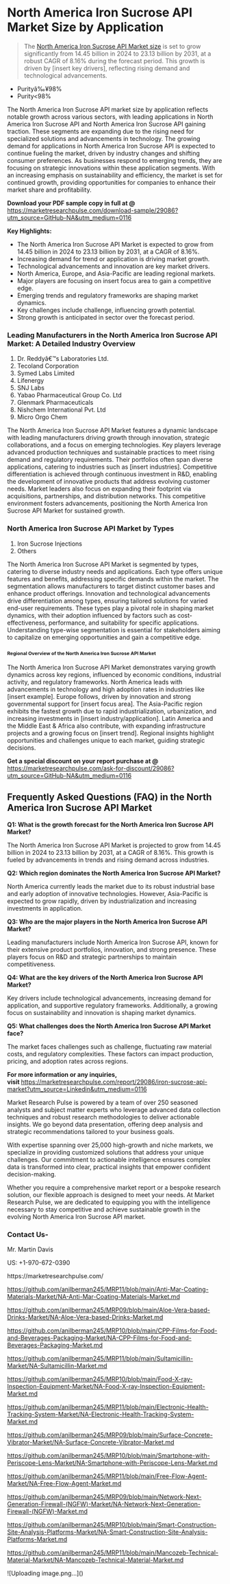 <h1>North America Iron Sucrose API Market&nbsp;Size by Application</h1><blockquote><p>The <a href="https://marketresearchpulse.com/download-sample/29086?utm_source=GitHub-NA&amp;utm_medium=0116">North America Iron Sucrose API Market size</a> is set to grow significantly from 14.45 billion in 2024 to 23.13 billion by 2031, at a robust CAGR of 8.16% during the forecast period. This growth is driven by [insert key drivers], reflecting rising demand and technological advancements.</p></blockquote><ul><li>Purityâ‰¥98%<li> Purity<98%</li></ul><p>The North America Iron Sucrose API market size by application reflects notable growth across various sectors, with leading applications in North America Iron Sucrose API and North America Iron Sucrose API gaining traction. These segments are expanding due to the rising need for specialized solutions and advancements in technology. The growing demand for applications in North America Iron Sucrose API is expected to continue fueling the market, driven by industry changes and shifting consumer preferences. As businesses respond to emerging trends, they are focusing on strategic innovations within these application segments. With an increasing emphasis on sustainability and efficiency, the market is set for continued growth, providing opportunities for companies to enhance their market share and profitability.</p><p><strong>Download your PDF sample copy in full at @ </strong><a href="https://marketresearchpulse.com/download-sample/29086?utm_source=GitHub-NA&amp;utm_medium=0116">https://marketresearchpulse.com/download-sample/29086?utm_source=GitHub-NA&amp;utm_medium=0116</a></p><p><strong>Key Highlights: </strong></p><ul><li>The North America Iron Sucrose API Market is expected to grow from 14.45 billion in 2024 to 23.13 billion by 2031, at a CAGR of 8.16%.</li><li>Increasing demand for trend or application is driving market growth.</li><li>Technological advancements and innovation are key market drivers.</li><li>North America, Europe, and Asia-Pacific are leading regional markets.</li><li>Major players are focusing on insert focus area to gain a competitive edge.</li><li>Emerging trends and regulatory frameworks are shaping market dynamics.</li><li>Key challenges include challenge, influencing growth potential.</li><li>Strong growth is anticipated in sector over the forecast period.</li></ul><h3>Leading Manufacturers in the North America Iron Sucrose API Market: A Detailed Industry Overview</h3><ol><li>Dr. Reddyâ€™s Laboratories Ltd.</li><li>Tecoland Corporation</li><li>Symed Labs Limited</li><li>Lifenergy</li><li>SNJ Labs</li><li>Yabao Pharmaceutical Group Co. Ltd</li><li>Glenmark Pharmaceuticals</li><li>Nishchem International Pvt. Ltd</li><li>Micro Orgo Chem</li></ol><div class="flex max-w-full flex-col flex-grow"><div class="min-h-8 text-message flex w-full flex-col items-end gap-2 whitespace-normal break-words [.text-message+&amp;]:mt-5" dir="auto" data-message-author-role="assistant" data-message-id="fd8432e4-4910-450d-b182-61b7bfb0a01f" data-message-model-slug="gpt-4o"><div class="flex w-full flex-col gap-1 empty:hidden first:pt-[3px]"><div class="markdown prose w-full break-words dark:prose-invert light"><p>The North America Iron Sucrose API Market features a dynamic landscape with leading manufacturers driving growth through innovation, strategic collaborations, and a focus on emerging technologies. Key players leverage advanced production techniques and sustainable practices to meet rising demand and regulatory requirements. Their portfolios often span diverse applications, catering to industries such as [insert industries]. Competitive differentiation is achieved through continuous investment in R&amp;D, enabling the development of innovative products that address evolving customer needs. Market leaders also focus on expanding their footprint via acquisitions, partnerships, and distribution networks. This competitive environment fosters advancements, positioning the North America Iron Sucrose API Market for sustained growth.</p></div></div></div></div><h3>North America Iron Sucrose API Market by Types</h3><ol><li>Iron Sucrose Injections<li> Others</li></ol><div class="flex max-w-full flex-col flex-grow"><div class="min-h-8 text-message flex w-full flex-col items-end gap-2 whitespace-normal break-words [.text-message+&amp;]:mt-5" dir="auto" data-message-author-role="assistant" data-message-id="084470be-0bb7-4664-bddf-5156b4f41249" data-message-model-slug="gpt-4o-mini"><div class="flex w-full flex-col gap-1 empty:hidden first:pt-[3px]"><div class="markdown prose w-full break-words dark:prose-invert light"><p>The North America Iron Sucrose API Market is segmented by types, catering to diverse industry needs and applications. Each type offers unique features and benefits, addressing specific demands within the market. The segmentation allows manufacturers to target distinct customer bases and enhance product offerings. Innovation and technological advancements drive differentiation among types, ensuring tailored solutions for varied end-user requirements. These types play a pivotal role in shaping market dynamics, with their adoption influenced by factors such as cost-effectiveness, performance, and suitability for specific applications. Understanding type-wise segmentation is essential for stakeholders aiming to capitalize on emerging opportunities and gain a competitive edge.</p></div></div></div></div><h3><span style="font-size: 11px;">Regional Overview of the North America Iron Sucrose API Market</span></h3><div class="flex max-w-full flex-col flex-grow"><div class="min-h-8 text-message flex w-full flex-col items-end gap-2 whitespace-normal break-words [.text-message+&amp;]:mt-5" dir="auto" data-message-author-role="assistant" data-message-id="e9038762-ce64-4e30-91c9-9bd413514231" data-message-model-slug="gpt-4o-mini"><div class="flex w-full flex-col gap-1 empty:hidden first:pt-[3px]"><div class="markdown prose w-full break-words dark:prose-invert light"><p>The North America Iron Sucrose API Market demonstrates varying growth dynamics across key regions, influenced by economic conditions, industrial activity, and regulatory frameworks. North America leads with advancements in technology and high adoption rates in industries like [insert example]. Europe follows, driven by innovation and strong governmental support for [insert focus area]. The Asia-Pacific region exhibits the fastest growth due to rapid industrialization, urbanization, and increasing investments in [insert industry/application]. Latin America and the Middle East &amp; Africa also contribute, with expanding infrastructure projects and a growing focus on [insert trend]. Regional insights highlight opportunities and challenges unique to each market, guiding strategic decisions.</p></div></div></div></div><p><strong>Get a special discount on your report purchase at @ </strong><a href="https://marketresearchpulse.com/ask-for-discount/29086?utm_source=GitHub-NA&amp;utm_medium=0116">https://marketresearchpulse.com/ask-for-discount/29086?utm_source=GitHub-NA&amp;utm_medium=0116</a></p><h2>Frequently Asked Questions (FAQ) in the North America Iron Sucrose API Market</h2><p><strong>Q1: What is the growth forecast for the North America Iron Sucrose API Market?</strong></p><p>The North America Iron Sucrose API Market is projected to grow from 14.45 billion in 2024 to 23.13 billion by 2031, at a CAGR of 8.16%. This growth is fueled by advancements in trends and rising demand across industries.</p><p><strong>Q2: Which region dominates the North America Iron Sucrose API Market?</strong></p><p>North America currently leads the market due to its robust industrial base and early adoption of innovative technologies. However, Asia-Pacific is expected to grow rapidly, driven by industrialization and increasing investments in application.</p><p><strong>Q3: Who are the major players in the North America Iron Sucrose API Market?</strong></p><p>Leading manufacturers include North America Iron Sucrose API, known for their extensive product portfolios, innovation, and strong presence. These players focus on R&amp;D and strategic partnerships to maintain competitiveness.</p><p><strong>Q4: What are the key drivers of the North America Iron Sucrose API Market?</strong></p><p>Key drivers include technological advancements, increasing demand for application, and supportive regulatory frameworks. Additionally, a growing focus on sustainability and innovation is shaping market dynamics.</p><p><strong>Q5: What challenges does the North America Iron Sucrose API Market face?</strong></p><p>The market faces challenges such as challenge, fluctuating raw material costs, and regulatory complexities. These factors can impact production, pricing, and adoption rates across regions.</p><p><strong>For more information or any inquiries, visit&nbsp;</strong><a href="https://marketresearchpulse.com/report/29086/iron-sucrose-api-market?utm_source=Linkedin&utm_medium=0116">https://marketresearchpulse.com/report/29086/iron-sucrose-api-market?utm_source=Linkedin&utm_medium=0116</a></p><p>Market Research Pulse is powered by a team of over 250 seasoned analysts and subject matter experts who leverage advanced data collection techniques and robust research methodologies to deliver actionable insights. We go beyond data presentation, offering deep analysis and strategic recommendations tailored to your business goals.</p><p>With expertise spanning over 25,000 high-growth and niche markets, we specialize in providing customized solutions that address your unique challenges. Our commitment to actionable intelligence ensures complex data is transformed into clear, practical insights that empower confident decision-making.</p><p>Whether you require a comprehensive market report or a bespoke research solution, our flexible approach is designed to meet your needs. At Market Research Pulse, we are dedicated to equipping you with the intelligence necessary to stay competitive and achieve sustainable growth in the evolving North America Iron Sucrose API market.</p><h3><strong>Contact Us-</strong></h3><p>Mr. Martin Davis</p><p>US: +1-970-672-0390</p><p>https://marketresearchpulse.com/</p><p><a href="https://github.com/anilberman245/MRP11/blob/main/Anti-Mar-Coating-Materials-Market/NA-Anti-Mar-Coating-Materials-Market.md">https://github.com/anilberman245/MRP11/blob/main/Anti-Mar-Coating-Materials-Market/NA-Anti-Mar-Coating-Materials-Market.md</a></p><p><a href="https://github.com/anilberman245/MRP09/blob/main/Aloe-Vera-based-Drinks-Market/NA-Aloe-Vera-based-Drinks-Market.md">https://github.com/anilberman245/MRP09/blob/main/Aloe-Vera-based-Drinks-Market/NA-Aloe-Vera-based-Drinks-Market.md</a></p><p><a href="https://github.com/anilberman245/MRP10/blob/main/CPP-Films-for-Food-and-Beverages-Packaging-Market/NA-CPP-Films-for-Food-and-Beverages-Packaging-Market.md">https://github.com/anilberman245/MRP10/blob/main/CPP-Films-for-Food-and-Beverages-Packaging-Market/NA-CPP-Films-for-Food-and-Beverages-Packaging-Market.md</a></p><p><a href="https://github.com/anilberman245/MRP11/blob/main/Sultamicillin-Market/NA-Sultamicillin-Market.md">https://github.com/anilberman245/MRP11/blob/main/Sultamicillin-Market/NA-Sultamicillin-Market.md</a></p><p><a href="https://github.com/anilberman245/MRP10/blob/main/Food-X-ray-Inspection-Equipment-Market/NA-Food-X-ray-Inspection-Equipment-Market.md">https://github.com/anilberman245/MRP10/blob/main/Food-X-ray-Inspection-Equipment-Market/NA-Food-X-ray-Inspection-Equipment-Market.md</a></p><p><a href="https://github.com/anilberman245/MRP11/blob/main/Electronic-Health-Tracking-System-Market/NA-Electronic-Health-Tracking-System-Market.md">https://github.com/anilberman245/MRP11/blob/main/Electronic-Health-Tracking-System-Market/NA-Electronic-Health-Tracking-System-Market.md</a></p><p><a href="https://github.com/anilberman245/MRP09/blob/main/Surface-Concrete-Vibrator-Market/NA-Surface-Concrete-Vibrator-Market.md">https://github.com/anilberman245/MRP09/blob/main/Surface-Concrete-Vibrator-Market/NA-Surface-Concrete-Vibrator-Market.md</a></p><p><a href="https://github.com/anilberman245/MRP10/blob/main/Smartphone-with-Periscope-Lens-Market/NA-Smartphone-with-Periscope-Lens-Market.md">https://github.com/anilberman245/MRP10/blob/main/Smartphone-with-Periscope-Lens-Market/NA-Smartphone-with-Periscope-Lens-Market.md</a></p><p><a href="https://github.com/anilberman245/MRP11/blob/main/Free-Flow-Agent-Market/NA-Free-Flow-Agent-Market.md">https://github.com/anilberman245/MRP11/blob/main/Free-Flow-Agent-Market/NA-Free-Flow-Agent-Market.md</a></p><p><a href="https://github.com/anilberman245/MRP09/blob/main/Network-Next-Generation-Firewall-(NGFW)-Market/NA-Network-Next-Generation-Firewall-(NGFW)-Market.md">https://github.com/anilberman245/MRP09/blob/main/Network-Next-Generation-Firewall-(NGFW)-Market/NA-Network-Next-Generation-Firewall-(NGFW)-Market.md</a></p><p><a href="https://github.com/anilberman245/MRP10/blob/main/Smart-Construction-Site-Analysis-Platforms-Market/NA-Smart-Construction-Site-Analysis-Platforms-Market.md">https://github.com/anilberman245/MRP10/blob/main/Smart-Construction-Site-Analysis-Platforms-Market/NA-Smart-Construction-Site-Analysis-Platforms-Market.md</a></p><p><a href="https://github.com/anilberman245/MRP11/blob/main/Mancozeb-Technical-Material-Market/NA-Mancozeb-Technical-Material-Market.md">https://github.com/anilberman245/MRP11/blob/main/Mancozeb-Technical-Material-Market/NA-Mancozeb-Technical-Material-Market.md</a></p>
![Uploading image.png…]()
